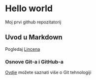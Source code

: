 # Hello world
Moj prvi github repozitatorij

## Uvod u Markdown
Pogledaj [Lincena](LICENSE)

### Osnove Git-a i GitHub-a
[Ovdje](https://merlin.srce.hr) možete saznati više o Git tehnologiji 
